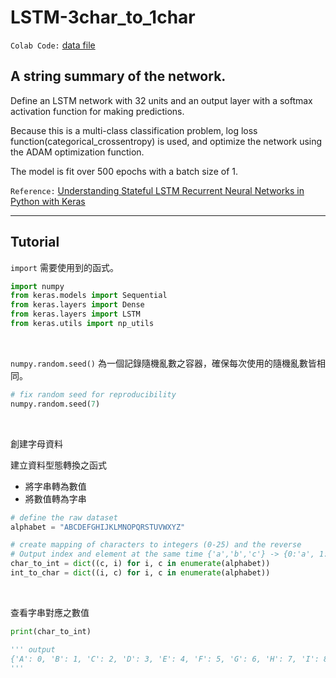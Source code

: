 # LSTM-3char_to_1char

`Colab Code:` [data file](https://colab.research.google.com/drive/11iRgS-N9rwc6UJM1tSxFKoRZQ96skrt-?usp=sharing)

## A string summary of the network.

Define an LSTM network with 32 units and an output layer with a softmax activation function for making predictions.

Because this is a multi-class classification problem, log loss function(categorical_crossentropy) is used, and optimize the network using the ADAM optimization function.

The model is fit over 500 epochs with a batch size of 1.

`Reference:` [Understanding Stateful LSTM Recurrent Neural Networks in Python with Keras](https://machinelearningmastery.com/understanding-stateful-lstm-recurrent-neural-networks-python-keras/)

<hr>

## Tutorial

`import` 需要使用到的函式。

``` python
import numpy  
from keras.models import Sequential  
from keras.layers import Dense  
from keras.layers import LSTM  
from keras.utils import np_utils 
```

<br>

`numpy.random.seed()` 為一個記錄隨機亂數之容器，確保每次使用的隨機亂數皆相同。

```python
# fix random seed for reproducibility  
numpy.random.seed(7)
```

<br>

創建字母資料

建立資料型態轉換之函式
* 將字串轉為數值
* 將數值轉為字串

```python
# define the raw dataset  
alphabet = "ABCDEFGHIJKLMNOPQRSTUVWXYZ"  

# create mapping of characters to integers (0-25) and the reverse
# Output index and element at the same time {'a','b','c'} -> {0:'a', 1:'b', 2:'c'}
char_to_int = dict((c, i) for i, c in enumerate(alphabet))  
int_to_char = dict((i, c) for i, c in enumerate(alphabet))  
```

<br>

查看字串對應之數值

```python
print(char_to_int)

''' output
{'A': 0, 'B': 1, 'C': 2, 'D': 3, 'E': 4, 'F': 5, 'G': 6, 'H': 7, 'I': 8, 'J': 9, 'K': 10, 'L': 11, 'M': 12, 'N': 13, 'O': 14, 'P': 15, 'Q': 16, 'R': 17, 'S': 18, 'T': 19, 'U': 20, 'V': 21, 'W': 22, 'X': 23, 'Y': 24, 'Z': 25}
'''
```

